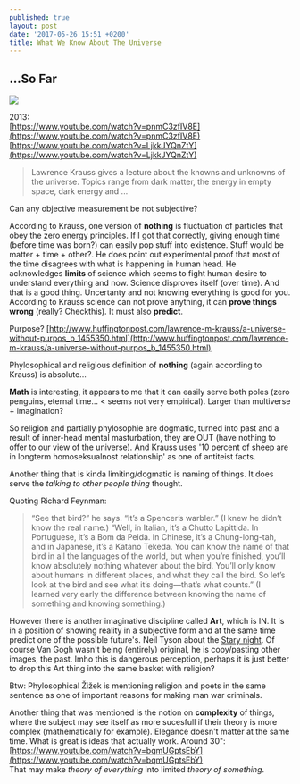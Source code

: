 ```yaml
---
published: true
layout: post
date: '2017-05-26 15:51 +0200'
title: What We Know About The Universe
---
```

## ...So Far

![](https://upload.wikimedia.org/wikipedia/commons/thumb/e/ea/Van_Gogh_-_Starry_Night_-_Google_Art_Project.jpg/758px-Van_Gogh_-_Starry_Night_-_Google_Art_Project.jpg)

2013:  
[https://www.youtube.com/watch?v=pnmC3zfIV8E](https://www.youtube.com/watch?v=pnmC3zfIV8E)  
[https://www.youtube.com/watch?v=LjkkJYQnZtY](https://www.youtube.com/watch?v=LjkkJYQnZtY)

> Lawrence Krauss gives a lecture about the knowns and unknowns of the universe. Topics range from dark matter, the energy in empty space, dark energy and ...

Can any objective measurement be not subjective?

According to Krauss, one version of **nothing** is fluctuation of particles that obey the zero energy principles. If I got that correctly, giving enough time (before time was born?) can easily pop stuff into existence. Stuff would be matter + time + other?. He does point out experimental proof that most of the time disagrees with what is happening in human head. He acknowledges **limits** of science which seems to fight human desire to understand everything and now. Science disproves itself (over time). And that is a good thing. Uncertanty and not knowing everything is good for you. According to Krauss science can not prove anything, it can **prove things wrong** (really? Checkthis). It must also **predict**.

Purpose? [http://www.huffingtonpost.com/lawrence-m-krauss/a-universe-without-purpos_b_1455350.html](http://www.huffingtonpost.com/lawrence-m-krauss/a-universe-without-purpos_b_1455350.html)

Phylosophical and religious definition of **nothing** (again according to Krauss) is absolute...

**Math** is interesting, it appears to me that it can easily serve both poles (zero penguins, eternal time... < seems not very empirical). Larger than multiverse + imagination?

So religion and partially phylosophie are dogmatic, turned into past and a result of inner-head mental masturbation, they are OUT (have nothing to offer to our view of the universe). And Krauss uses '10 percent of sheep are in longterm homoseksualnost relationship' as one of antiteist facts.

Another thing that is kinda limiting/dogmatic is naming of things. It does serve the *talking to other people thing* thought.

Quoting Richard Feynman:

> “See that bird?” he says. “It’s a Spencer’s warbler.” (I knew he didn’t know the real name.) “Well, in Italian, it’s a Chutto Lapittida. In Portuguese, it’s a Bom da Peida. In Chinese, it’s a Chung-long-tah, and in Japanese, it’s a Katano Tekeda. You can know the name of that bird in all the languages of the world, but when you’re finished, you’ll know absolutely nothing whatever about the bird. You’ll only know about humans in different places, and what they call the bird. So let’s look at the bird and see what it’s doing—that’s what counts.” (I learned very early the difference between knowing the name of something and knowing something.)

However there is another imaginative discipline called **Art**, which is IN. It is in a position of showing reality in a subjective form and at the same time predict one of the possible future's. Neil Tyson about the [Stary night](https://www.youtube.com/watch?v=LiiC0v9tVMg). Of course Van Gogh wasn't being (entirely) original, he is copy/pasting other images, the past. Imho this is dangerous perception, perhaps it is just better to drop this Art thing into the same basket with religion?

Btw: Phylosophical Žižek is mentioning religion and poets in the same sentence as one of important reasons for making man war criminals.

Another thing that was mentioned is the notion on **complexity** of things, where the subject may see itself as more sucesfull if their theory is more complex (mathematically for example). Elegance doesn't matter at the same time. What is great is ideas that actually work. Around 30":    
[https://www.youtube.com/watch?v=bqmUGptsEbY](https://www.youtube.com/watch?v=bqmUGptsEbY)  
That may make *theory of everything* into limited *theory of something*.
